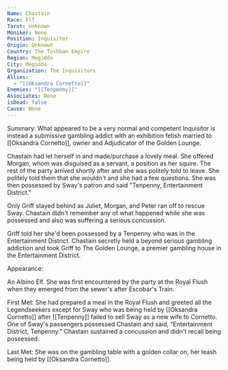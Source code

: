 ```yaml
---
Name: Chastain
Race: Elf
Tarot: Unknown
Moniker: None
Position: Inquisitor
Origin: Unknown
Country: The Toshkan Empire
Region: Megiddo
City: Megiddo
Organization: The Inquisitors
Allies:
  - "[[Oksandra Cornetto]]"
Enemies: "[[Tenpenny]]"
Associates: None
isDead: false
Cause: None
---
```

Summary:
What appeared to be a very normal and competent Inquisitor is instead a submissive gambling addict with an exhibition fetish married to [[Oksandra Cornetto]], owner and Adjudicator of the Golden Lounge.

Chastain had let herself in and made/purchase a lovely meal. She offered Morgan, whom was disguised as a servant, a position as her squire. The rest of the party arrived shortly after and she was politely told to leave. She politely told them that she wouldn't and she had a few questions. She was then possessed by Sway's patron and said "Tenpenny, Entertainment District."

Only Griff stayed behind as Juliet, Morgan, and Peter ran off to rescue Sway. Chastain didn't remember any of what happened while she was possessed and also was suffering a serious concussion. 

Griff told her she'd been possessed by a Tenpenny who was in the Entertainment District. Chastain secretly held a beyond serious gambling addiction and took Griff to The Golden Lounge, a premier gambling house in the Entertainment District. 


Appearance: 

An Albino Elf. She was first encountered by the party at the Royal Flush when they emerged from the sewer's after Escobar's Train.


First Met: 
She had prepared a meal in the Royal Flush and greeted all the Legendseekers except for Sway who was being held by [[Oksandra Cornetto]] after [[Tenpenny]] failed to sell Sway as a new wife to Cornetto. One of Sway's passengers possessed Chastain and said, "Entertainment District, Tenpenny." Chastain sustained a concussion and didn't recall being possessed.

Last Met: 
She was on the gambling table with a golden collar on, her leash being held by [[Oksandra Cornetto]].

